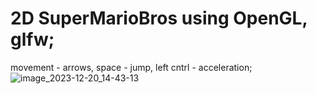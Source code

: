 # 2D SuperMarioBros using OpenGL, glfw;

movement - arrows, space - jump, left cntrl - acceleration;
![image_2023-12-20_14-43-13](https://github.com/Bleonov98/MarioGL/assets/90385681/f836bc50-0c6b-40d1-83a8-370b5f6e020b)
